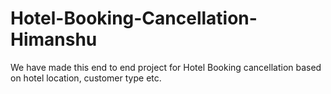 # Hotel-Booking-Cancellation-Himanshu
We have made this end to end project for Hotel Booking cancellation based on hotel location, customer type etc. 
